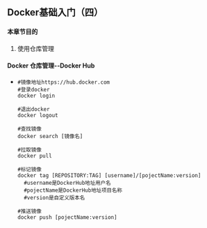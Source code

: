 ## Docker基础入门（四）

#### 本章节目的

1. 使用仓库管理

#### Docker 仓库管理--Docker Hub

- ```
  #镜像地址https://hub.docker.com
  #登录docker
  docker login
  
  #退出docker
  docker logout
  
  #查找镜像
  docker search [镜像名]
  
  #拉取镜像
  docker pull
  
  #标记镜像
  docker tag [REPOSITORY:TAG] [username]/[pojectName:version]
    #username是DockerHub地址用户名
    #pojectName是DockerHub地址项目名称
    #version是自定义版本名
  
  #推送镜像
  docker push [pojectName:version]
  ```
  
